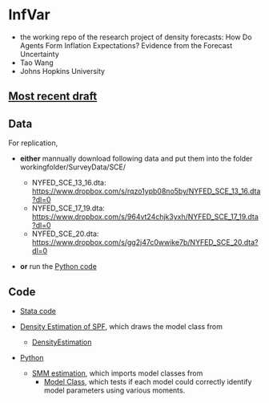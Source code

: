 # InfVar 

- the working repo of the research project of density forecasts: How Do Agents Form Inflation Expectations? Evidence from the Forecast Uncertainty
- Tao Wang
- Johns Hopkins University 

## [Most recent draft](/InfVar.pdf)
## Data 

For replication, 
- __either__ mannually download following data and put them into the folder workingfolder/SurveyData/SCE/
    - NYFED_SCE_13_16.dta: https://www.dropbox.com/s/rqzo1ypb08no5by/NYFED_SCE_13_16.dta?dl=0 
    - NYFED_SCE_17_19.dta: https://www.dropbox.com/s/964vt24chjk3yxh/NYFED_SCE_17_19.dta?dl=0 
    - NYFED_SCE_20.dta: https://www.dropbox.com/s/gg2j47c0wwike7b/NYFED_SCE_20.dta?dl=0 

- __or__ run the [Python code](/workingfolder/python/DownloadSCE.ipynb)

## Code

- [Stata code](/workingfolder/DoFile)

- [Density Estimation of SPF](/workingfolder/python/DoDensityEst.ipynb), which draws the model class from 
   - [DensityEstimation](/workingfolder/python/DensityEst.py)

- [Python](/workingfolder/python)
  - [SMM estimation](/workingfolder/python/DoSMMEst.ipynb), which imports model classes from 
     - [Model Class](/workingfolder/python/SMMEst.ipynb), which tests if each model could correctly identify model parameters using various moments. 

```python

```
